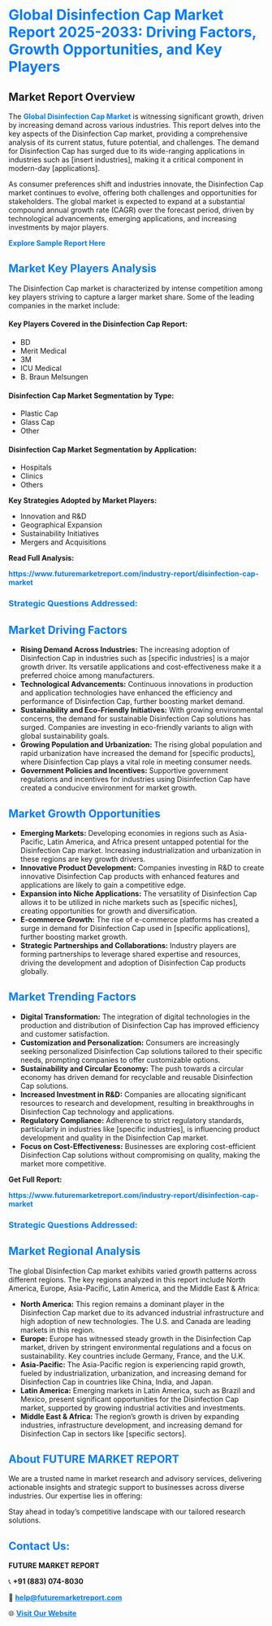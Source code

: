 <h1 style="color: #007BFF;">Global Disinfection Cap Market Report 2025-2033: Driving Factors, Growth Opportunities, and Key Players</h1>

<section id="overview">
<h2>Market Report Overview</h2>
<p>The <a href="https://www.futuremarketreport.com/industry-report/disinfection-cap-market" style="color: #007BFF; text-decoration: none;"><strong>Global Disinfection Cap Market</strong></a> is witnessing significant growth, driven by increasing demand across various industries. This report delves into the key aspects of the Disinfection Cap market, providing a comprehensive analysis of its current status, future potential, and challenges. The demand for Disinfection Cap has surged due to its wide-ranging applications in industries such as [insert industries], making it a critical component in modern-day [applications].</p>
<p>As consumer preferences shift and industries innovate, the Disinfection Cap market continues to evolve, offering both challenges and opportunities for stakeholders. The global market is expected to expand at a substantial compound annual growth rate (CAGR) over the forecast period, driven by technological advancements, emerging applications, and increasing investments by major players.</p>
</section>

<section id="overview">
<p><a href="https://www.futuremarketreport.com/request-sample/reportId=78634" style="color: #007BFF; text-decoration: none;"><strong>Explore Sample Report Here</strong></a></p>
</section>

<section id="key-players">
<h2 style="color: #007BFF;">Market Key Players Analysis</h2>
<p>The Disinfection Cap market is characterized by intense competition among key players striving to capture a larger market share. Some of the leading companies in the market include:</p>
<h4>Key Players Covered in the Disinfection Cap Report:</h4>
<ul><li>BD</li><li>Merit Medical</li><li>3M</li><li>ICU Medical</li><li>B. Braun Melsungen</li></ul>
<h4>Disinfection Cap Market Segmentation by Type:</h4>
<ul><li>Plastic Cap</li><li>Glass Cap</li><li>Other</li></ul>

<h4>Disinfection Cap Market Segmentation by Application:</h4>
<ul><li>Hospitals</li><li>Clinics</li><li>Others</li></ul>
<p><strong>Key Strategies Adopted by Market Players:</strong></p>
<ul>
<li>Innovation and R&D</li>
<li>Geographical Expansion</li>
<li>Sustainability Initiatives</li>
<li>Mergers and Acquisitions</li>
</ul>
</section>

<section>
<p><strong>Read Full Analysis: </strong></p><a href="https://www.futuremarketreport.com/industry-report/disinfection-cap-market" style="color: #007BFF; text-decoration: none;"><strong>https://www.futuremarketreport.com/industry-report/disinfection-cap-market</strong></a>
<h3 style="color: #007BFF;">Strategic Questions Addressed:</h3>
</section>

<section id="driving-factors">
<h2 style="color: #007BFF;">Market Driving Factors</h2>
<ul>
<li><strong>Rising Demand Across Industries:</strong> The increasing adoption of Disinfection Cap in industries such as [specific industries] is a major growth driver. Its versatile applications and cost-effectiveness make it a preferred choice among manufacturers.</li>
<li><strong>Technological Advancements:</strong> Continuous innovations in production and application technologies have enhanced the efficiency and performance of Disinfection Cap, further boosting market demand.</li>
<li><strong>Sustainability and Eco-Friendly Initiatives:</strong> With growing environmental concerns, the demand for sustainable Disinfection Cap solutions has surged. Companies are investing in eco-friendly variants to align with global sustainability goals.</li>
<li><strong>Growing Population and Urbanization:</strong> The rising global population and rapid urbanization have increased the demand for [specific products], where Disinfection Cap plays a vital role in meeting consumer needs.</li>
<li><strong>Government Policies and Incentives:</strong> Supportive government regulations and incentives for industries using Disinfection Cap have created a conducive environment for market growth.</li>
</ul>
</section>

<section id="growth-opportunities">
<h2 style="color: #007BFF;">Market Growth Opportunities</h2>
<ul>
<li><strong>Emerging Markets:</strong> Developing economies in regions such as Asia-Pacific, Latin America, and Africa present untapped potential for the Disinfection Cap market. Increasing industrialization and urbanization in these regions are key growth drivers.</li>
<li><strong>Innovative Product Development:</strong> Companies investing in R&D to create innovative Disinfection Cap products with enhanced features and applications are likely to gain a competitive edge.</li>
<li><strong>Expansion into Niche Applications:</strong> The versatility of Disinfection Cap allows it to be utilized in niche markets such as [specific niches], creating opportunities for growth and diversification.</li>
<li><strong>E-commerce Growth:</strong> The rise of e-commerce platforms has created a surge in demand for Disinfection Cap used in [specific applications], further boosting market growth.</li>
<li><strong>Strategic Partnerships and Collaborations:</strong> Industry players are forming partnerships to leverage shared expertise and resources, driving the development and adoption of Disinfection Cap products globally.</li>
</ul>
</section>

<section id="trending-factors">
<h2 style="color: #007BFF;">Market Trending Factors</h2>
<ul>
<li><strong>Digital Transformation:</strong> The integration of digital technologies in the production and distribution of Disinfection Cap has improved efficiency and customer satisfaction.</li>
<li><strong>Customization and Personalization:</strong> Consumers are increasingly seeking personalized Disinfection Cap solutions tailored to their specific needs, prompting companies to offer customizable options.</li>
<li><strong>Sustainability and Circular Economy:</strong> The push towards a circular economy has driven demand for recyclable and reusable Disinfection Cap solutions.</li>
<li><strong>Increased Investment in R&D:</strong> Companies are allocating significant resources to research and development, resulting in breakthroughs in Disinfection Cap technology and applications.</li>
<li><strong>Regulatory Compliance:</strong> Adherence to strict regulatory standards, particularly in industries like [specific industries], is influencing product development and quality in the Disinfection Cap market.</li>
<li><strong>Focus on Cost-Effectiveness:</strong> Businesses are exploring cost-efficient Disinfection Cap solutions without compromising on quality, making the market more competitive.</li>
</ul>
</section>

<section>
<p><strong>Get Full Report: </strong></p><a href="https://www.futuremarketreport.com/industry-report/disinfection-cap-market" style="color: #007BFF; text-decoration: none;"><strong>https://www.futuremarketreport.com/industry-report/disinfection-cap-market</strong></a>
<h3 style="color: #007BFF;">Strategic Questions Addressed:</h3>
</section>


<section id="regional-analysis">
<h2 style="color: #007BFF;">Market Regional Analysis</h2>
<p>The global Disinfection Cap market exhibits varied growth patterns across different regions. The key regions analyzed in this report include North America, Europe, Asia-Pacific, Latin America, and the Middle East & Africa:</p>
<ul>
<li><strong>North America:</strong> This region remains a dominant player in the Disinfection Cap market due to its advanced industrial infrastructure and high adoption of new technologies. The U.S. and Canada are leading markets in this region.</li>
<li><strong>Europe:</strong> Europe has witnessed steady growth in the Disinfection Cap market, driven by stringent environmental regulations and a focus on sustainability. Key countries include Germany, France, and the U.K.</li>
<li><strong>Asia-Pacific:</strong> The Asia-Pacific region is experiencing rapid growth, fueled by industrialization, urbanization, and increasing demand for Disinfection Cap in countries like China, India, and Japan.</li>
<li><strong>Latin America:</strong> Emerging markets in Latin America, such as Brazil and Mexico, present significant opportunities for the Disinfection Cap market, supported by growing industrial activities and investments.</li>
<li><strong>Middle East & Africa:</strong> The region’s growth is driven by expanding industries, infrastructure development, and increasing demand for Disinfection Cap in sectors like [specific sectors].</li>
</ul>
</section>

<footer>
<h2 style="color: #007BFF;">About FUTURE MARKET REPORT</h2>
<p>We are a trusted name in market research and advisory services, delivering actionable insights and strategic support to businesses across diverse industries. Our expertise lies in offering:</p>

<p>Stay ahead in today’s competitive landscape with our tailored research solutions.</p>

<h2 style="color: #007BFF;">Contact Us:</h2>
<p><strong>FUTURE MARKET REPORT</strong></p>
<p>📞 <strong>+91 (883) 074-8030</strong></p>
<p>📧 <strong><a href="mailto:help@futuremarketreport.com" style="color: #007BFF;">help@futuremarketreport.com</a></strong></p>
<p>🌐 <strong><a href="https://www.futuremarketreport.com/" style="color: #007BFF;">Visit Our Website</a></strong></p>
</footer>